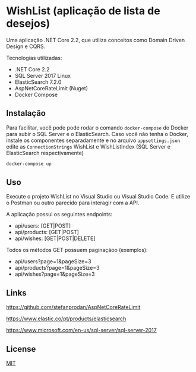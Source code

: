 # WishList (aplicação de lista de desejos)

Uma aplicação .NET Core 2.2, que utiliza conceitos como Domain Driven Design e CQRS. 

Tecnologias utilizadas:
 - .NET Core 2.2
 - SQL Server 2017 Linux
 - ElasticSearch 7.2.0
 - AspNetCoreRateLimit (Nuget)
 - Docker Compose

## Instalação

Para facilitar, você pode pode rodar o comando ```docker-compose``` do Docker para subir o SQL Server e o ElasticSearch. Caso você não tenha o Docker, instale os componentes separadamente e no arquivo ```appsettings.json``` edite as ```ConnectionStrings``` WishList e WishListIndex (SQL Server e ElasticSearch respectivamente)

```bash
docker-compose up
```

## Uso

Execute o projeto WishList no Visual Studio ou Visual Studio Code. E utilize o Postman ou outro parecido para interagir com a API.

A aplicação possui os seguintes endpoints:
- api/users: [GET|POST]
- api/products: [GET|POST]
- api/wishes: [GET|POST|DELETE]

Todos os métodos GET possuem paginaçãoo (exemplos):
- api/users?page=1&pageSize=3
- api/products?page=1&pageSize=3
- api/wishes?page=1&pageSize=3


## Links
https://github.com/stefanprodan/AspNetCoreRateLimit

https://www.elastic.co/pt/products/elasticsearch

https://www.microsoft.com/en-us/sql-server/sql-server-2017

## License
[MIT](https://choosealicense.com/licenses/mit/)
